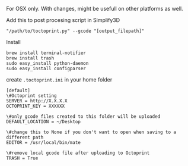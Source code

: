 For OSX only. With changes, might be usefull on other platforms as well.


Add this to post procesing script in Simplify3D

`"/path/to/toctoprint.py" --gcode "[output_filepath]"`

Install

```
brew install terminal-notifier
brew install trash
sudo easy_install python-daemon
sudo easy_install configparser
```

create `.toctoprint.ini` in your home folder

```
[default]
\#Octoprint setting
SERVER = http://X.X.X.X
OCTOPRINT_KEY = XXXXXX

\#only gcode files created to this folder will be uploaded
DEFAULT_LOCATION = ~/Desktop

\#change this to None if you don't want to open when saving to a different path
EDITOR = /usr/local/bin/mate

\#remove local gcode file after uploading to Octoprint
TRASH = True
```